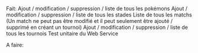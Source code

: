 Fait:
	Ajout / modification / suppression / liste de tous les pokémons
	Ajout / modification / suppression / liste de tous les stades
	Liste de tous les matchs (Un match ne peut pas être modifié et il peut seulement être ajouté / supprimé en créant un tournoi)
	Ajout / modification / suppression / liste de tous les tournois
	Test unitaire du Web Service

A faire:
